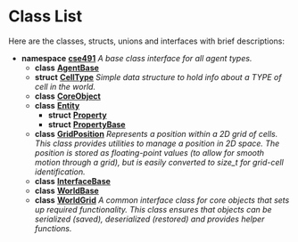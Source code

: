 
# Class List


Here are the classes, structs, unions and interfaces with brief descriptions:

* **namespace** [**cse491**](namespacecse491.md) _A base class interface for all agent types._     
    * **class** [**AgentBase**](classcse491_1_1_agent_base.md)     
    * **struct** [**CellType**](structcse491_1_1_cell_type.md) _Simple data structure to hold info about a TYPE of cell in the world._     
    * **class** [**CoreObject**](classcse491_1_1_core_object.md)     
    * **class** [**Entity**](classcse491_1_1_entity.md)     
        * **struct** [**Property**](structcse491_1_1_entity_1_1_property.md)     
        * **struct** [**PropertyBase**](structcse491_1_1_entity_1_1_property_base.md)     
    * **class** [**GridPosition**](classcse491_1_1_grid_position.md) _Represents a position within a 2D grid of cells. This class provides utilities to manage a position in 2D space. The position is stored as floating-point values (to allow for smooth motion through a grid), but is easily converted to size\_t for grid-cell identification._     
    * **class** [**InterfaceBase**](classcse491_1_1_interface_base.md)     
    * **class** [**WorldBase**](classcse491_1_1_world_base.md)     
    * **class** [**WorldGrid**](classcse491_1_1_world_grid.md) _A common interface class for core objects that sets up required functionality. This class ensures that objects can be serialized (saved), deserialized (restored) and provides helper functions._     

